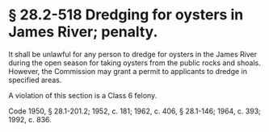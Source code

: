 # § 28.2-518 Dredging for oysters in James River; penalty.

<p>It shall be unlawful for any person to dredge for oysters in the James River during the open season for taking oysters from the public rocks and shoals. However, the Commission may grant a permit to applicants to dredge in specified areas.</p><p>A violation of this section is a Class 6 felony.</p><p>Code 1950, § 28.1-201.2; 1952, c. 181; 1962, c. 406, § 28.1-146; 1964, c. 393; 1992, c. 836.</p>